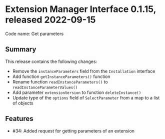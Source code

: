 # Extension Manager Interface 0.1.15, released 2022-09-15

Code name: Get parameters

## Summary

This release contains the following changes:

* Remove the `instanceParameters` field from the `Installation` interface
* Add function `getInstanceParameters()` function
* Rename function `readInstanceParameters()` to `readInstanceParameterValues()`
* Add parameter `extensionVersion` to function `deleteInstance()`
* Update type of the `options` field of `SelectParameter` from a map to a list of objects

## Features

* #34: Added request for getting parameters of an extension
